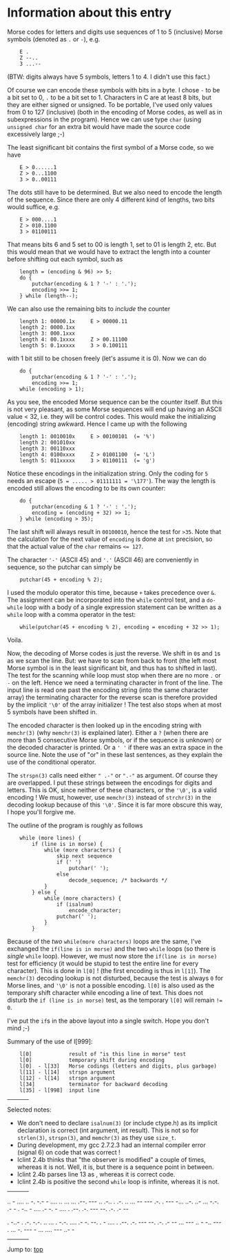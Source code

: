 # Information about this entry

Morse codes for letters and digits use sequences of 1 to 5 (inclusive)
Morse symbols (denoted as `.` or `-`), e.g.

```
    E .
    Z --..
    3 ...--
```

(BTW: digits always have 5 symbols, letters 1 to 4.  I didn't use this fact.)

Of course we can encode these symbols with bits in a byte.  I chose `-`
to be a bit set to 0, `.` to be a bit set to 1.  Characters in C are at
least 8 bits, but they are either signed or unsigned.  To be portable,
I've used only values from 0 to 127 (inclusive) (both in the encoding
of Morse codes, as well as in subexpressions in the program).  Hence we
can use type `char` (using `unsigned char` for an extra bit would have made
the source code excessively large ;-)

The least significant bit contains the first symbol of a Morse code, so
we have

```
    E > 0......1
    Z > 0...1100
    3 > 0..00111
```

The dots still have to be determined.  But we also need to encode the
length of the sequence.  Since there are only 4 different kind of lengths,
two bits would suffice, e.g.

```
    E > 000....1
    Z > 010.1100
    3 > 01100111
```

That means bits 6 and 5 set to 00 is length 1, set to 01 is length 2, etc.
But this would mean that we would have to extract the length into a
counter before shifting out each symbol, such as

``` <!---c-->
    length = (encoding & 96) >> 5;
    do {
	    putchar(encoding & 1 ? '-' : '.');
	    encoding >>= 1;
    } while (length--);
```

We can also use the remaining bits to *include* the counter

```
    length 1: 00000.1x     E > 00000.11
    length 2: 0000.1xx
    length 3: 000.1xxx
    length 4: 00.1xxxx     Z > 00.11100
    length 5: 0.1xxxxx     3 > 0.100111
```

with 1 bit still to be chosen freely (let's assume it is 0).  Now we can do

``` <!---c-->
    do {
	    putchar(encoding & 1 ? '-' : '.');
	    encoding >>= 1;
    while (encoding > 1);
```

As you see, the encoded Morse sequence can be the counter itself. But
this is not very pleasant, as some Morse sequences will end up having
an ASCII value < 32, i.e. they will be control codes.  This would make
the initializing (encoding) string awkward.  Hence I came up with the
following

```
    length 1: 0010010x     E > 00100101  (= '%')
    length 2: 001010xx
    length 3: 00110xxx
    length 4: 0100xxxx     Z > 01001100  (= 'L')
    length 5: 011xxxxx     3 > 01100111  (= 'g')
```

Notice these encodings in the initialization string.  Only the coding for
`5` needs an escape (`5 = ..... > 01111111 = '\177'`).  The way the length
is encoded still allows the encoding to be its own counter:

``` <!---c-->
    do {
	    putchar(encoding & 1 ? '-' : '.');
	    encoding = (encoding + 32) >> 1;
    } while (encoding > 35);
```

The last shift will always result in `00100010`, hence the test for `>35`.
Note that the calculation for the next value of `encoding` is done at `int`
precision, so that the actual value of the `char` remains `<= 127`.

The character `'-'` (ASCII 45) and `'.'` (ASCII 46) are conveniently in
sequence, so the putchar can simply be

``` <!---c-->
    putchar(45 + encoding % 2);
```

I used the modulo operator this time, because `+` takes precedence over `&`.
The assignment can be incorporated into the `while` control test, and a
`do-while` loop with a body of a single expression statement can be written
as a `while` loop with a comma operator in the test:

``` <!---c-->
    while(putchar(45 + encoding % 2), encoding = encoding + 32 >> 1);
```

Voila.

Now, the decoding of Morse codes is just the reverse.  We shift in `0`s
and `1`s as we scan the line.  But: we have to scan from back to front
(the left most Morse symbol is in the least significant bit, and thus
has to shifted in last).  The test for the scanning while loop must
stop when there are no more `.` or `-` on the left.  Hence we need a
terminating character in front of the line.  The input line is read one
past the encoding string (into the same character array) the terminating
character for the reverse scan is therefore provided by the implicit `'\0'`
of the array initializer ! The test also stops when at most 5 symbols
have been shifted in.

The encoded character is then looked up in the encoding string with
`memchr(3)` (why `memchr(3)` is explained later).  Either a `?` (when there are
more than 5 consecutive Morse symbols, or if the sequence is unknown)
or the decoded character is printed.  Or a `' '` if there was an extra
space in the source line.  Note the use of "or" in these last sentences,
as they explain the use of the conditional operator.

The `strspn(3)` calls need either `" .-"` or `".-"` as argument.  Of course they
are overlapped.  I put these strings between the encodings for digits
and letters.  This is OK, since neither of these characters, or the `'\0'`,
is a valid encoding !  We must, however, use `memchr(3)` instead of `strchr(3)` in
the decoding lookup because of this `'\0'`.  Since it is far more obscure
this way, I hope you'll forgive me.

The outline of the program is roughly as follows

```
    while (more lines) {
	    if (line is in morse) {
		    while (more characters) {
			    skip next sequence
			    if (' ')
				    putchar(' ');
			    else
				    decode_sequence; /* backwards */
		    }
	    } else {
		    while (more characters) {
			    if (isalnum)
				    encode_character;
			    putchar(' ');
		    }
	    }
```

Because of the *two* `while(more characters)` loops are the same, I've
exchanged the `if(line is in morse)` and the two `while` loops (so there
is *single* `while` loop).  However, we must now store the `if(line is in
morse)` test for efficiency (it would be stupid to test the entire line
for every character).  This is done in `l[0]` !  (the first encoding is
thus in `l[1]`).  The `memchr(3)` decoding lookup is not disturbed, because the
test is always `0` for Morse lines, and `'\0'` is not a possible encoding.
`l[0]` is also used as the temporary shift character while encoding a
line of text.  This does not disturb the `if (line is in morse)` test,
as the temporary `l[0]` will remain `!= 0`.

I've put the `if`s in the above layout into a single switch.  Hope you don't
mind ;-)

Summary of the use of l[999]:

```
    l[0]            result of "is this line in morse" test
    l[0]            temporary shift during encoding
    l[0]  - l[33]   Morse codings (letters and digits, plus garbage)
    l[11] - l[14]   strspn argument
    l[12] - l[14]   strspn argument
    l[34]           terminator for backward decoding
    l[35] - l[998]  input line
```

<hr style="width:10%;text-align:left;margin-left:0">

Selected notes:
- We don't need to declare `isalnum(3)` (or include ctype.h) as its implicit
  declaration is correct (int argument, int result).  This is not so for
  `strlen(3)`, `strspn(3)`, and `memchr(3)` as they use `size_t`.
- During development, my gcc 2.7.2.3 had an internal compiler error (signal
  6) on code that was correct !
- lclint 2.4b thinks that "the observer is modified" a couple of times,
  whereas it is not.  Well, it is, but there is a sequence point in between.
- lclint 2.4b parses line 13 as <error>, whereas it is correct code.
- lclint 2.4b is positive the second `while` loop is infinite, whereas it is
  not.

<hr style="width:10%;text-align:left;margin-left:0">

..  - .... .. -. -.-  - .... .. ...  ... .--. --- .. .-.. . .-.  .. ...  -- --- .-. .  --- -... ..-. ..- ... -.-. .- - . -..  - .... .- -.  - .... .  .--. .-. --- --. .-. .- --

. -..- . .-. -.-. .. ... .
-.-. .... .- -. --. .  - .... .  .--. .-. --- --. .-. .- --  ... ---  .. -  -.. --- . ...  -. --- -  ... .... --- ..- -


<hr style="width:10%;text-align:left;margin-left:0">

Jump to: [top](#)


<!--

    Copyright © 1984-2024 by Landon Curt Noll. All Rights Reserved.

    You are free to share and adapt this file under the terms of this license:

	Creative Commons Attribution-ShareAlike 4.0 International (CC BY-SA 4.0)

    For more information, see:

	https://creativecommons.org/licenses/by-sa/4.0/

-->
